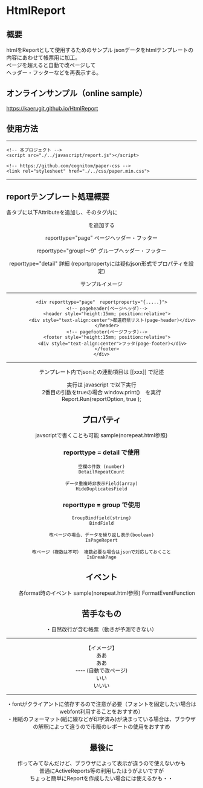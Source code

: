 # HtmlReport
## 概要 
htmlをReportとして使用するためのサンプル
jsonデータをhtmlテンプレートの内容にあわせて帳票用に加工。  
ページを超えると自動で改ページして  
ヘッダー・フッターなどを再表示する。  

 ## オンラインサンプル（online sample）  
https://kaerugit.github.io/HtmlReport  

## 使用方法
***    
    <!-- 本プロジェクト -->
    <script src="./../javascript/report.js"></script>

    <!-- https://github.com/cognitom/paper-css -->
    <link rel="stylesheet" href="./../css/paper.min.css">
***

## reportテンプレート処理概要  
各タブに以下Attributeを追加し、そのタグ内に<header><footer>を追加する

reporttype="page"       ページヘッダー・フッター

reporttype="group1～9"  グループヘッダー・フッター

reporttype="detail"     詳細
(reportpropertyには疑似json形式でプロパティを設定)

サンプルイメージ
***
    <div reporttype="page"　reportproperty="{.....}">
        <!-- pageheader(ページヘッダ)-->
        <header style="height:15mm; position:relative">
            <div style="text-align:center">都道府県リスト(page-header)</div>
        </header>
        <!-- pagefooter(ページフッタ)-->
        <footer style="height:15mm; position:relative">
            <div style="text-align:center">フッタ(page-footer)</div>
        </footer>
    </div>
***

テンプレート内でjsonとの連動項目は [[xxx]] で記述

実行は javascript で以下実行  
2番目の引数をtrueの場合 window.print()　を実行  
Report.Run(reportOption, true );  

## プロパティ
javscriptで書くことも可能 sample(norepeat.html参照) 
### reporttype = detail で使用    
    空欄の件数 (number)
    DetailRepeatCount

    データ重複時非表示Field(array)
    HideDuplicatesField

### reporttype = group で使用
    GroupBindfield(string)
    BindField

    改ページの場合、データを繰り返し表示(boolean)
    IsPageRepert

    改ページ（複数は不可） 複数必要な場合はjsonで対応しておくこと
    IsBreakPage

## イベント
　　各format時のイベント sample(norepeat.html参照)
    FormatEventFunction  

## 苦手なもの
・自然改行が含む帳票（動きが予測できない）
***
【イメージ】  
ああ  
ああ  
---- (自動で改ページ)  
いい  
いいい  
***  
・fontがクライアントに依存するので注意が必要（フォントを固定したい場合はwebfont利用することをおすすめ）  
・用紙のフォーマット(紙に線などが印字済み)が決まっている場合は、ブラウザの解釈によって違うので市販のレポートの使用をおすすめ  

## 最後に
作ってみてなんだけど、ブラウザによって表示が違うので使えないかも  
普通にActiveReports等の利用したほうがよいですが  
ちょっと簡単にReportを作成したい場合には使えるかも・・  
